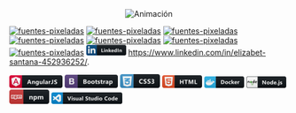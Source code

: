 <div align="center">
  <img src="https://github.com/ElyJF/ElyJF/blob/main/Dise%C3%B1o%20sin%20t%C3%ADtulo%20(2)%20(1).gif" alt="Animación" />
</div>


<a href="https://fontmeme.com/es/fuentes-pixeladas/"> <img src="https://fontmeme.com/permalink/230627/21028582d965fd70f7ea662864e290f8.png" alt="fuentes-pixeladas" border="0"></a>
<a href="https://fontmeme.com/es/fuentes-pixeladas/"><img src="https://fontmeme.com/permalink/230627/4a96ee3a49effba4ad445b802c6b530d.png" alt="fuentes-pixeladas" border="0"></a>
<a href="https://fontmeme.com/es/fuentes-pixeladas/"><img src="https://fontmeme.com/permalink/230627/785e836b26344253cd583c9cfdd7e1b4.png" alt="fuentes-pixeladas" border="0"></a>
<a href="https://fontmeme.com/es/fuentes-pixeladas/"><img src="https://fontmeme.com/permalink/230627/ecf71f5168c2cde92562784dcfebdae0.png" alt="fuentes-pixeladas" border="0"></a>
<a href="https://fontmeme.com/es/fuentes-pixeladas/"><img src="https://fontmeme.com/permalink/230627/5f0de220689532ba262415091f4713cd.png" alt="fuentes-pixeladas" border="0"></a>
<a href="https://fontmeme.com/es/fuentes-pixeladas/"><img src="https://fontmeme.com/permalink/230627/41ed949727b3ad4bae9c53212db9cf88.png" alt="fuentes-pixeladas" border="0"></a>
<a href="https://fontmeme.com/es/fuentes-pixeladas/"><img src="https://fontmeme.com/permalink/230627/d3a9e39332328eac802709261dd9595e.png" alt="fuentes-pixeladas" border="0"></a> ![Texto alternativo](https://github.com/ElyJF/ElyJF/blob/main/linkedin_button_icon_151847.png) https://www.linkedin.com/in/elizabet-santana-452936252/.


![Texto alternativo](https://github.com/ElyJF/ElyJF/blob/main/angular_button_icon_151960%20(1).png)    ![Texto alternativo](https://github.com/ElyJF/ElyJF/blob/main/bootstrap_button_icon_151958%20(1).png)    ![Texto alternativo](https://github.com/ElyJF/ElyJF/blob/main/css_button_icon_151935.png)    ![Texto alternativo](https://github.com/ElyJF/ElyJF/blob/main/html_button_icon_151929%20(1).png)    ![Texto alternativo](https://github.com/ElyJF/ElyJF/blob/main/docker_button_icon_151885.png)    ![Texto alternativo](https://github.com/ElyJF/ElyJF/blob/main/nodejs_button_icon_151951.png) ![Texto alternativo](https://github.com/ElyJF/ElyJF/blob/main/npm_button_icon_151891.png)
![Texto alternativo](https://github.com/ElyJF/ElyJF/blob/main/visualstudio_code_button_icon_151868%20(2).png)




